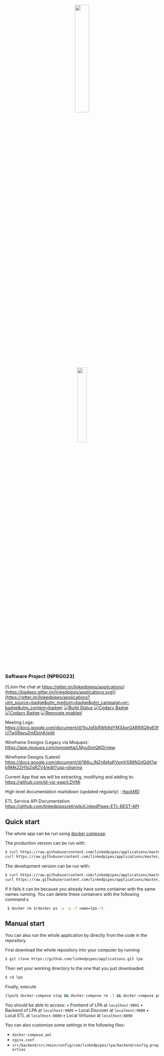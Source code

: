 <p align="center"><img width=30% src="http://i63.tinypic.com/3013lg4.png"></a>
<p align="center"><img width=25% src="https://media.giphy.com/media/8PpFGKr5vgNY1s8QiY/giphy.gif"></p>

### Software Project (NPRG023)

[![Join the chat at https://gitter.im/linkedpipes/applications](https://badges.gitter.im/linkedpipes/applications.svg)](https://gitter.im/linkedpipes/applications?utm_source=badge&utm_medium=badge&utm_campaign=pr-badge&utm_content=badge)
[![Build Status](https://travis-ci.org/linkedpipes/applications.svg?branch=develop)](https://travis-ci.org/linkedpipes/applications)
[![Codacy Badge](https://api.codacy.com/project/badge/Grade/87ac72b5a8d347b5a10a519323d71b6f)](https://app.codacy.com/app/LinkedPipes/applications?utm_source=github.com&utm_medium=referral&utm_content=linkedpipes/applications&utm_campaign=Badge_Grade_Settings)
[![Codacy Badge](https://api.codacy.com/project/badge/Coverage/9589669eb7534112a3f65f0e4b9f69d8)](https://www.codacy.com/app/LinkedPipes/applications?utm_source=github.com&utm_medium=referral&utm_content=linkedpipes/applications&utm_campaign=Badge_Coverage)
[![Renovate enabled](https://img.shields.io/badge/renovate-enabled-brightgreen.svg)](https://renovatebot.com/)

Meeting Logs: https://docs.google.com/document/d/1tvJgEbRWb9dYM34grGARRXQ9gE0fcITw0Rayu2mEbmA/edit

Wireframe Designs (Legacy via Moqups): https://app.moqups.com/ponsietta/LMyuSmiQKD/view

Wireframe Designs (Latest) https://docs.google.com/document/d/166u_INZn6jAsKVsmVX88N2dQdX1wb9Mk2ZH1q2gRZV4/edit?usp=sharing

Current App that we will be extracting, modifying and adding to: https://github.com/ld-viz-swp/LDVMi

High level documentation markdown (updated regularly) : [HackMD](https://hackmd.io/lymLxN5AR4KTX4x3kPyiiQ#)

ETL Service API Documentation: https://github.com/linkedpipes/etl/wiki/LinkedPipes-ETL-REST-API

## Quick start

The whole app can be run using [docker compose](https://docs.docker.com/compose/install/):

The production version can be run with:

```bash
$ curl https://raw.githubusercontent.com/linkedpipes/applications/master/docker-compose-master.yml -o docker-compose.yml &&
curl https://raw.githubusercontent.com/linkedpipes/applications/master/nginx-prod.conf -o nginx-prod.conf && docker-compose stop && docker-compose rm -f && docker-compose pull && docker-compose up
```

The development version can be run with:

```bash
$ curl https://raw.githubusercontent.com/linkedpipes/applications/master/docker-compose.yml -o docker-compose.yml &&
curl https://raw.githubusercontent.com/linkedpipes/applications/master/nginx.conf -o nginx.conf && docker-compose stop && docker-compose rm -f && docker-compose pull && docker-compose up
```

If it fails it can be because you already have some container with the same names running. You can delete these containers with the
following command:s

```bash
 $ docker rm $(docker ps -a -q -f name=lpa-*)
```

## Manual start

You can also run the whole application by directly from the code in the repository.

First download the whole repository into your computer by running

```bash
$ git clone https://github.com/linkedpipes/applications.git lpa
```

Then set your working directory to the one that you just downloaded:

```bash
$ cd lpa
```

Finally, execute

```bash
(lpa)$ docker-compose stop && docker-compose rm -f && docker-compose pull && docker-compose up --build
```

You should be able to access:
• Frontend of LPA at `localhost:9001`
• Backend of LPA at `localhost:9005`
• Local Discover at `localhost:9000`
• Local ETL at `localhost:8080`
• Local Virtuoso at `localhost:8890`

You can also customize some settings in the following files:

- `docker-compose.yml`
- `nginx.conf`
- `src/backend/src/main/config/com/linkedpipes/lpa/backend/config.properties`
